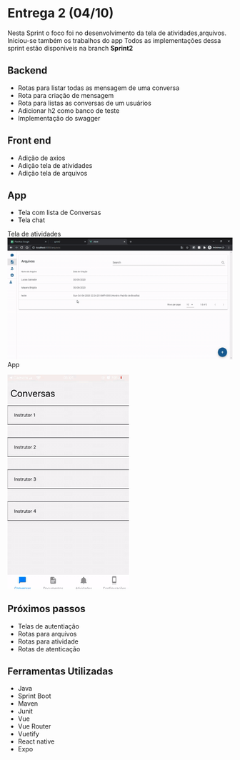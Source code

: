 # Entrega 2 (04/10)

Nesta Sprint o foco foi no desenvolvimento da tela de atividades,arquivos. Iniciou-se também os trabalhos do app
Todos as implementações dessa sprint estão disponiveis na branch **Sprint2**

## Backend

- Rotas para listar todas as mensagem de uma conversa
- Rota para criação de mensagem
- Rota para listas as conversas de um usuários
- Adicionar h2 como banco de teste
- Implementação do swagger

## Front end

- Adição de axios
- Adição tela de atividades
- Adição tela de arquivos

## App

- Tela com lista de Conversas
- Tela chat


Tela de atividades
<img src="atividades1.gif" alt="Gif da Tela de atividades" />
App

<img src="app1.gif" alt="Gif do app" />

## Próximos passos

- Telas de autentiação
- Rotas para arquivos
- Rotas para atividade
- Rotas de atenticação

## Ferramentas Utilizadas

- Java
- Sprint Boot
- Maven
- Junit
- Vue
- Vue Router
- Vuetify
- React native
- Expo